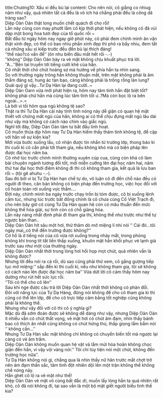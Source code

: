 title:Chương10: Xấu xí đều bù lại
content:
Cho nên nói, cô giằng co nhiug năm như vậy, quả nhiên tất cả đều là vô ích há chẳng phải đều là công dã tràng sao?<br>Diệp Oản Oản thật long muốn chết quách đi cho rồi!<br>Lần này cũng con may phướt lắm cô kịp thời phát hiện, nếu không cô đã vùi dập một bong hoa tươi đẹp của tổ quốc rồi ~<br>Bắt đầu từ ngày hôm nay ngay giờ phút này, cô phải đem chính mình ăn vận thật xinh đẹp, có thể có bao nhiu phần xinh đẹp thì phô ra bấy nhiu, đem tất cả những xẫu xí kiếp trước đều đền bù lại thích đáng!<br>‘’thế nào?có vấn đề’’ (ôn nhu biến đâu mất hết rồi -.-)<br>‘’không’’ Diệp Oản Oản bày ra vẻ mặt không chịu khuất phục trả lời.<br>’’A…’’Bên tai truyền tới tiếng cười khẽ của hắn.<br>Cô nhất thời chó chút hoảng sợ mà hướng về phía hắn ta nhìn sang.<br>So với thường ngày trông hắn không thuận mắt, trên mặt không phải là âm thầm đáng sợ, hung ác tàn bạo, càng không phải là trống rỗng làn lung? Quái quỷ gì vậy…Tư Dạ Hàn lại đang cười..~<br>Diệp Oản Oarn vừa mới phát hiện ra, hôm nay tâm tình hắn đặt biệt tốt? không phải chứ hắn mà cũng lúc tâm tình tốt ư..?Mà còn bọc lộ ra bên ngoài…=.=<br>Là bởi vì tối hôm qua ngủ không tệ sao?<br>Thật ra thì Tư Dạ Hàn cái này tính tình nóng nảy dễ giận có quan hệ mật thiết với chứng mất ngủ của hắn, không ai có thể chịu đựng mất ngủ lâu dài như vậy mà không có cách nào chìm vào giấc ngủ.<br>Nghĩ tới đây, Diệp Oản Oản tâm tư bắt đầu linh hoạt.<br>Cô muốn thừa dịp hôm nay Tư Dạ Hàn hiếm thấy thâm tình không tệ, đề cập với hắn về sự kiện kia?<br>Mới vừa bước xuống lầu, cô nhận được tin nhắn từ trưởng lớp, thong báo kì thi cuối kì cô cần phải tới tham gia, nếu không khó mà có biện pháp lên được đại học năm ba.<br>Cô nhớ lúc trước chính mình thường xuyên cúp cua, cũng còn khá cô làm bài chuyên ngành tương đối tốt, mới miễn cưỡng lên đại học năm hai, năm thứ hai đại học thời điêm không đi thi cô không tham gia, kết quả là lưu ban rồi ~ (tội gê ahuhu -.-).<br>Sau đó bởi vì bị Tư Dạ Hàn hạn chế tự do, vô luận cô đi đến chỗ nào đều có người đi theo, căn bản không có biện pháp đến trường học, việc học đối với cô hoàn toàn rơi xuống vực thẳm….<br>Đời này, chính mình ba ngày trước chạy trốn bị tóm được, cô bị xuống lệnh cấm túc, nhưng lúc trước bất đồng chính là cô chưa cùng Cố Việt Trạch đi, cho nên bây giờ cô cùng Tư Dạ Hàn quan hệ còn có mâu thuẫn đến mức không thể hòa giải, sự tình còn có chỗ giảng hòa.<br>Lần này nàng nhất định phải đi tham gia thi, không thể như trước như thế tự ngược bản than..<br>Diệp Oản Oản hít sâu một hơi, thử thăm dò mở miệng lí nhí nói ‘’ Cái đó…tôi ngày mai,,có thể đến trường được không?’’<br>Cơ hồ là ở tiếng nói của cô vừa rơi xuống trong nháy mắt, trong phòng không khí trong tít tắt liền thấp xuống, khuôn mặt hắn khối phục vẻ lạnh giá trước sau như một của thường ngày.<br>Diệp Oản Oản nhất thời trong lòng hơi hồi họp mọt chút, quả nhiên vẫn là không được?<br>Nhưng lời đều nói ra cả rồi, dù sao cũng phải thử xem, cô gắng gượng tiếp tục mở miệng:’’ sắp đến kì thi cuối kì, nếu như không tham gia, tôi sẽ không có cách nào lên được đại học năm ba’’ Vừa dứt lời cô cảm thấy hôm nay dường như rút hết sức lực rồi.<br>‘’Tôi có thể cho cô lên’’<br>Sau khi nge được câu trả lời Diệp Oản Oản nhất thời không có phản đối.<br>Đôi với năng lực của Tư Dạ Hàng, đừng nói không để cho cô tham gia kì thi cũng có thể lên lớp, để cho cô trực tiếp câm bằng tốt nghiệp cũng không phải là không thể.<br>Nhưng như vậy đối với cô thì có ý nghĩa gì?<br>Mặc dù đã sớm đoán được sẽ không dễ dàng như vậy, nhưng Diệp Oản Oản ít nhiều vẫn có chút thất vọng, vẻ mặt hơi có chút ảm đạm, nhìn thấy bánh bao cô thích ăn nhất cũng không có chút hứng thú, thấp giọng lẩm bẩm nói ‘’ không cần…’’<br>Nhưng Tư Dạ Hàn sắc mặt không chỉ không có chuyển biến tốt mà ngược lại càng có vẻ âm trầm.<br>Diệp Oản Oản không muốn quan hệ vật vả lắm mứi hòa hoãn không chọc giận đến hắn, vì vậy vội vàng nói:’’ Tôi chỉ tùy tiện nói một chút, không đến trường học nữa’’.<br>Tư Dạ Hàn không nói gì, chẳng qua là nhìn thấy nữ hân trước mắt chợt trở nên ám đạm thần sắc, tâm tình đột nhiên dội lên một trận không thể khống chế nóng nảy.<br>Hắn ghét cô lộ ra vẻ mặt như thế!<br>Diệp Oản Oản vẻ mặt vô cùng bất đắc dĩ, muốn lấy lòng hắn ta quả nhiên rất khó, cô đã nói không đi, tại sao vẫn là một bộ mặt giết người biểu tình thế kia?